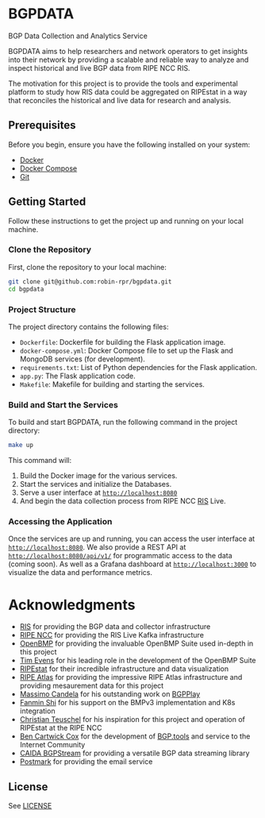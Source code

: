 # BGPDATA

BGP Data Collection and Analytics Service

BGPDATA aims to help researchers and network operators to get insights into their network by providing a scalable and reliable way to analyze and inspect historical and live BGP data from RIPE NCC RIS.

The motivation for this project is to provide the tools and experimental platform to study how RIS data could be aggregated on RIPEstat in a way that reconciles the historical and live data for research and analysis.

## Prerequisites

Before you begin, ensure you have the following installed on your system:

-   [Docker](https://docs.docker.com/get-docker/)
-   [Docker Compose](https://docs.docker.com/compose/install/)
-   [Git](https://git-scm.com/book/en/v2/Getting-Started-Installing-Git)

## Getting Started

Follow these instructions to get the project up and running on your local machine.

### Clone the Repository

First, clone the repository to your local machine:

```sh
git clone git@github.com:robin-rpr/bgpdata.git
cd bgpdata
```

### Project Structure

The project directory contains the following files:

-   `Dockerfile`: Dockerfile for building the Flask application image.
-   `docker-compose.yml`: Docker Compose file to set up the Flask and MongoDB services (for development).
-   `requirements.txt`: List of Python dependencies for the Flask application.
-   `app.py`: The Flask application code.
-   `Makefile`: Makefile for building and starting the services.

### Build and Start the Services

To build and start BGPDATA, run the following command in the project directory:

```sh
make up
```

This command will:

1. Build the Docker image for the various services.
2. Start the services and initialize the Databases.
3. Serve a user interface at [`http://localhost:8080`](http://localhost:8080)
4. And begin the data collection process from RIPE NCC [RIS](https://ris.ripe.net/) Live.

### Accessing the Application

Once the services are up and running, you can access the user interface at [`http://localhost:8080`](http://localhost:8080).
We also provide a REST API at [`http://localhost:8080/api/v1/`](http://localhost:8080/api/v1/) for programmatic access to the data (coming soon).
As well as a Grafana dashboard at [`http://localhost:3000`](http://localhost:3000) to visualize the data and performance metrics.

# Acknowledgments

-   [RIS](https://ris.ripe.net/) for providing the BGP data and collector infrastructure
-   [RIPE NCC](https://www.ripe.net/) for providing the RIS Live Kafka infrastructure
-   [OpenBMP](https://www.openbmp.org/) for providing the invaluable OpenBMP Suite used in-depth in this project
-   [Tim Evens](https://github.com/tevens) for his leading role in the development of the OpenBMP Suite
-   [RIPEstat](https://stat.ripe.net/) for their incredible infrastructure and data visualization
-   [RIPE Atlas](https://atlas.ripe.net/) for providing the impressive RIPE Atlas infrastructure and providing mesaurement data for this project
-   [Massimo Candela](https://github.com/mcandela) for his outstanding work on [BGPPlay](https://bgplayjs.com/)
-   [Fanmin Shi](https://github.com/fanminshi) for his support on the BMPv3 implementation and K8s integration
-   [Christian Teuschel](https://github.com/cteuschel) for his inspiration for this project and operation of RIPEstat at the RIPE NCC
-   [Ben Cartwick Cox](https://github.com/bencox) for the development of [BGP.tools](https://bgp.tools/) and service to the Internet Community
-   [CAIDA BGPStream](https://bgpstream.caida.org/) for providing a versatile BGP data streaming library
-   [Postmark](https://postmarkapp.com/) for providing the email service

## License

See [LICENSE](LICENSE)
